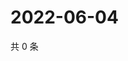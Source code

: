 # 2022-06-04

共 0 条

<!-- BEGIN WEIBO -->
<!-- 最后更新时间 Sat Jun 04 2022 03:10:07 GMT+0800 (China Standard Time) -->

<!-- END WEIBO -->
